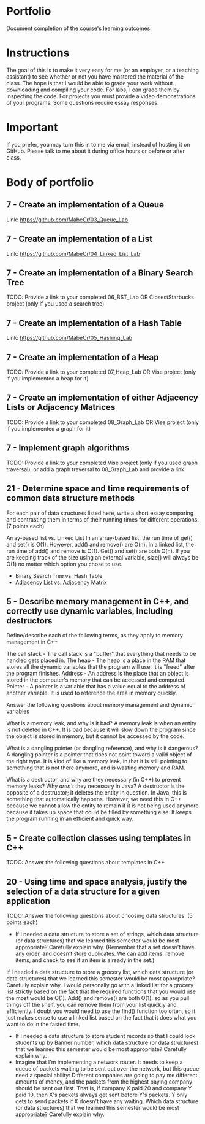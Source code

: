 Portfolio
=========
Document completion of the course's learning outcomes.

Instructions
====
The goal of this is to make it very easy for me (or an employer, or a teaching assistant) to see whether or not you have mastered the material of the class. The hope is that I would be able to grade your work without downloading and compiling your code. For labs, I can grade them by inspecting the code. For projects you must provide a video demonstrations of your programs. Some questions require essay responses.

Important
=========
If you prefer, you may turn this in to me via email, instead of hosting it on GitHub. Please talk to me about it during office hours or before or after class.

Body of portfolio
====

7 - Create an implementation of a Queue
----
Link: https://github.com/MabeCr/03_Queue_Lab

7 - Create an implementation of a List
----
Link: https://github.com/MabeCr/04_Linked_List_Lab

7 - Create an implementation of a Binary Search Tree
----
TODO: Provide a link to your completed 06_BST_Lab OR ClosestStarbucks project (only if you used a search tree)

7 - Create an implementation of a Hash Table
----
Link: https://github.com/MabeCr/05_Hashing_Lab

7 - Create an implementation of a Heap
----
TODO: Provide a link to your completed 07_Heap_Lab OR Vise project (only if you implemented a heap for it)

7 - Create an implementation of either Adjacency Lists or Adjacency Matrices
----
TODO: Provide a link to your completed 08_Graph_Lab OR Vise project (only if you implemented a graph for it)

7 - Implement graph algorithms
----
TODO: Provide a link to your completed Vise project (only if you used graph traversal), or add a graph traversal to 08_Graph_Lab and provide a link

21 - Determine space and time requirements of common data structure methods
-----
For each pair of data structures listed here, write a short essay comparing and contrasting them in terms of their running times for different operations. (7 points each)

Array-based list vs. Linked List
	In an array-based list, the run time of get() and set() is O(1). However, add() and remove() are O(n).
	In a linked list, the run time of add() and remove is O(1). Get() and set() are both O(n).
	If you are keeping track of the size using an external variable, size() will always be O(1) no matter which option you chose to use.

* Binary Search Tree vs. Hash Table
* Adjacency List vs. Adjacency Matrix

5 - Describe memory management in C++, and correctly use dynamic variables, including destructors
----
Define/describe each of the following terms, as they apply to memory management in C++

The call stack - The call stack is a "buffer" that everything that needs to be handled gets placed in. 
The heap - The heap is a place in the RAM that stores all the dynamic variables that the program will use. It is "freed" after the program finishes.
Address - An address is the place that an object is stored in the computer's memory that can be accessed and computed.
Pointer - A pointer is a variable that has a value equal to the address of another variable. It is used to reference the area in memory quickly.

Answer the following questions about memory management and dynamic variables

What is a memory leak, and why is it bad?
	A memory leak is when an entity is not deleted in C++. It is bad because it will slow down the program since the object is stored in memory, but it 		cannot be accessed by the code.

What is a dangling pointer (or dangling reference), and why is it dangerous?
	A dangling pointer is a pointer that does not point toward a valid object of the right type. It is kind of like a memory leak, in that it is still 		pointing to something that is not there anymore, and is wasting memory and RAM.

What is a destructor, and why are they necessary (in C++) to prevent memory leaks? Why *aren't* they necessary in Java?
	A destructor is the opposite of a destructor; it deletes the entity in question. In Java, this is something that automatically happens. However, we 		need this in C++ because we cannot allow the entity to remain if it is not being used anymore because it takes up space that could be filled by 		something else. It keeps the program running in an efficient and quick way.

5 - Create collection classes using templates in C++
----
TODO: Answer the following questions about templates in C++


20 - Using time and space analysis, justify the selection of a data structure for a given application
----
TODO: Answer the following questions about choosing data structures. (5 points each)

* If I needed a data structure to store a set of strings, which data structure (or data structures) that we learned this semester would be most appropriate? Carefully explain why. (Remember that a set doesn't have any order, and doesn't store duplicates. We can add items, remove items, and check to see if an item is already in the set.)

If I needed a data structure to store a grocery list, which data structure (or data structures) that we learned this semester would be most appropriate? Carefully explain why.
	I would personally go with a linked list for a grocery list strictly based on the fact that the required functions that you would use the most would 	be O(1). Add() and remove() are both O(1), so as you pull things off the shelf, you can remove them from your list quickly and efficiently. I 	doubt you would need to use the find() function too often, so it just makes sense to use a linked list based on the fact that it does what you want 	to do in the fasted time.

* If I needed a data structure to store student records so that I could look students up by Banner number, which data structure (or data structures) that we learned this semester would be most appropriate? Carefully explain why.
* Imagine that I'm implementing a network router. It needs to keep a queue of packets waiting to be sent out over the network, but this queue need a special ability: Different companies are going to pay me different amounts of money, and the packets from the highest paying company should be sent out first. That is, if company X paid 20 and company Y paid 10, then X's packets always get sent before Y's packets. Y only gets to send packets if X doesn't have any waiting. Which data structure (or data structures) that we learned this semester would be most appropriate? Carefully explain why.
